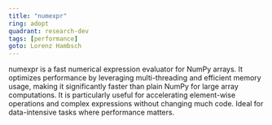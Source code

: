 ```yaml
---
title: "numexpr"
ring: adopt
quadrant: research-dev
tags: [performance]
goto: Lorenz Hambsch
---
```


numexpr is a fast numerical expression evaluator for NumPy arrays. It optimizes performance by leveraging multi-threading and efficient memory usage, making it significantly faster than plain NumPy for large array computations. It is particularly useful for accelerating element-wise operations and complex expressions without changing much code. Ideal for data-intensive tasks where performance matters.
